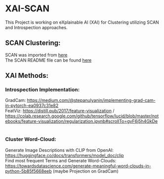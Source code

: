 # XAI-SCAN
This Project is working on eXplainable AI (XAI) for Clustering utilizing SCAN and Introspection approaches.<br>

## SCAN Clustering:
SCAN was imported from [here](https://github.com/wvangansbeke/Unsupervised-Classification)<br>
The SCAN README file can be found [here](SCAN_README.md)<br>

## XAI Methods:
### Introspection Implementation:
GradCam: https://medium.com/@stepanulyanin/implementing-grad-cam-in-pytorch-ea0937c31e82 <br>
FeatViz: https://distill.pub/2017/feature-visualization / https://colab.research.google.com/github/tensorflow/lucid/blob/master/notebooks/feature-visualization/regularization.ipynb#scrollTo=gvF6j5h4GkDe <br>
<br>
### Cluster Word-Cloud:
Generate Image Descriptions with CLIP from OpenAI: https://huggingface.co/docs/transformers/model_doc/clip<br>
Find most frequent Terms and Generate Word-Clouds: https://towardsdatascience.com/generate-meaningful-word-clouds-in-python-5b85f5668eeb (maybe Projection on GradCam)
